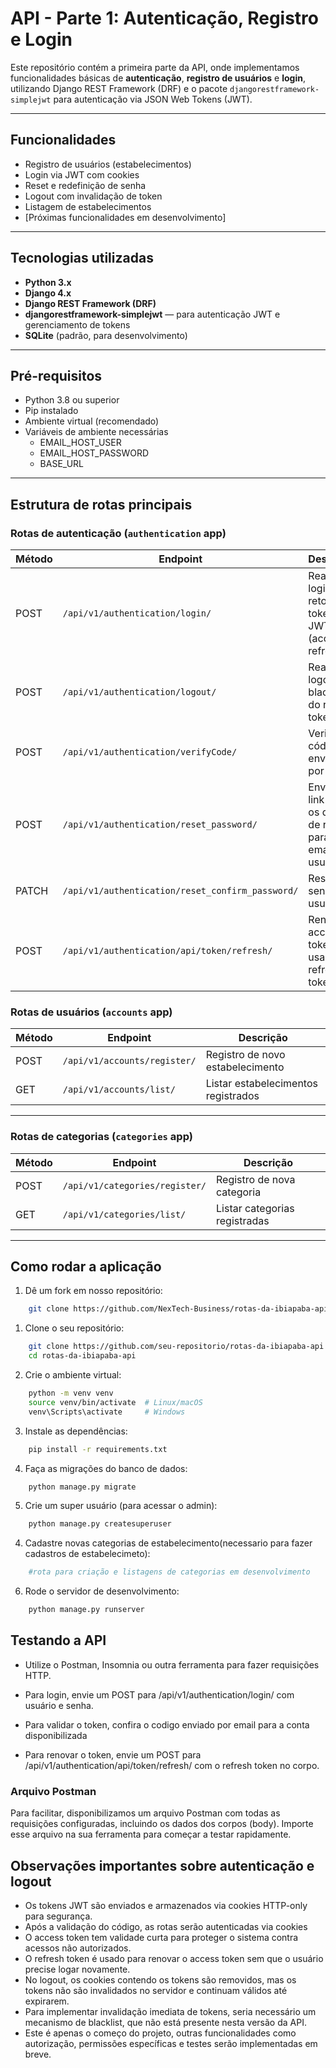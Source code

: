 # API - Parte 1: Autenticação, Registro e Login

Este repositório contém a primeira parte da API, onde implementamos funcionalidades básicas de **autenticação**, **registro de usuários** e **login**, utilizando Django REST Framework (DRF) e o pacote `djangorestframework-simplejwt` para autenticação via JSON Web Tokens (JWT).

---

## Funcionalidades
- Registro de usuários (estabelecimentos)
- Login via JWT com cookies
- Reset e redefinição de senha
- Logout com invalidação de token
- Listagem de estabelecimentos
- [Próximas funcionalidades em desenvolvimento]

---

## Tecnologias utilizadas

- **Python 3.x**
- **Django 4.x**
- **Django REST Framework (DRF)**
- **djangorestframework-simplejwt** — para autenticação JWT e gerenciamento de tokens
- **SQLite** (padrão, para desenvolvimento)

---

## Pré-requisitos
- Python 3.8 ou superior
- Pip instalado
- Ambiente virtual (recomendado)
- Variáveis de ambiente necessárias
    - EMAIL_HOST_USER
    - EMAIL_HOST_PASSWORD
    - BASE_URL

---

## Estrutura de rotas principais

### Rotas de autenticação (`authentication` app)

| Método | Endpoint                                             | Descrição                                                             |
|--------|------------------------------------------------------|----------------------------------------------------------------------|
| POST   | `/api/v1/authentication/login/`                      | Realiza login, retorna tokens JWT (access + refresh)                |
| POST   | `/api/v1/authentication/logout/`                     | Realiza logout, blacklist do refresh token                           |
| POST   | `/api/v1/authentication/verifyCode/`                 | Verifica código enviado por email                                    |
| POST   | `/api/v1/authentication/reset_password/`             | Envia o link com os dados de reset para o email do usuário          |
| PATCH  | `/api/v1/authentication/reset_confirm_password/`     | Reseta a senha do usuário                                            |
| POST   | `/api/v1/authentication/api/token/refresh/`          | Renova o access token usando o refresh token                         |
### Rotas de usuários (`accounts` app)

| Método | Endpoint                       | Descrição                      |
|--------|-------------------------------|-------------------------------|
| POST   | `/api/v1/accounts/register/` | Registro de novo estabelecimento |
| GET    | `/api/v1/accounts/list/`     | Listar estabelecimentos registrados |

---
### Rotas de categorias (`categories` app)

| Método | Endpoint                       | Descrição                      |
|--------|-------------------------------|-------------------------------|
| POST   | `/api/v1/categories/register/` | Registro de nova categoria |
| GET    | `/api/v1/categories/list/`     | Listar categorias registradas |

---


## Como rodar a aplicação

1. Dê um fork em nosso repositório:

```bash
    git clone https://github.com/NexTech-Business/rotas-da-ibiapaba-api.git
```

1. Clone o seu repositório:

```bash
    git clone https://github.com/seu-repositorio/rotas-da-ibiapaba-api.git
    cd rotas-da-ibiapaba-api
```

2. Crie o ambiente virtual:

```bash
    python -m venv venv
    source venv/bin/activate  # Linux/macOS
    venv\Scripts\activate     # Windows
```

3. Instale as dependências:

```bash
    pip install -r requirements.txt
```

4. Faça as migrações do banco de dados:

```bash
    python manage.py migrate
```

5. Crie um super usuário (para acessar o admin):

```bash
    python manage.py createsuperuser
```

4. Cadastre novas categorias de estabelecimento(necessario para fazer cadastros de estabelecimeto):
```bash
    #rota para criação e listagens de categorias em desenvolvimento
```

6. Rode o servidor de desenvolvimento:
```bash
    python manage.py runserver
```

## Testando a API

- Utilize o Postman, Insomnia ou outra ferramenta para fazer requisições HTTP.

- Para login, envie um POST para /api/v1/authentication/login/ com usuário e senha.
  
- Para validar o token, confira o codigo enviado por email para a conta disponibilizada

- Para renovar o token, envie um POST para /api/v1/authentication/api/token/refresh/ com o refresh token no corpo.

### Arquivo Postman
Para facilitar, disponibilizamos um arquivo Postman com todas as requisições configuradas, incluindo os dados dos corpos (body). Importe esse arquivo na sua ferramenta para começar a testar rapidamente.

## Observações importantes sobre autenticação e logout
- Os tokens JWT são enviados e armazenados via cookies HTTP-only para segurança.  
- Após a validação do código, as rotas serão autenticadas via cookies  
- O access token tem validade curta para proteger o sistema contra acessos não autorizados.  
- O refresh token é usado para renovar o access token sem que o usuário precise logar novamente.  
- No logout, os cookies contendo os tokens são removidos, mas os tokens não são invalidados no servidor e continuam válidos até expirarem.  
- Para implementar invalidação imediata de tokens, seria necessário um mecanismo de blacklist, que não está presente nesta versão da API.
- Este é apenas o começo do projeto, outras funcionalidades como autorização, permissões específicas e testes serão implementadas em breve.

